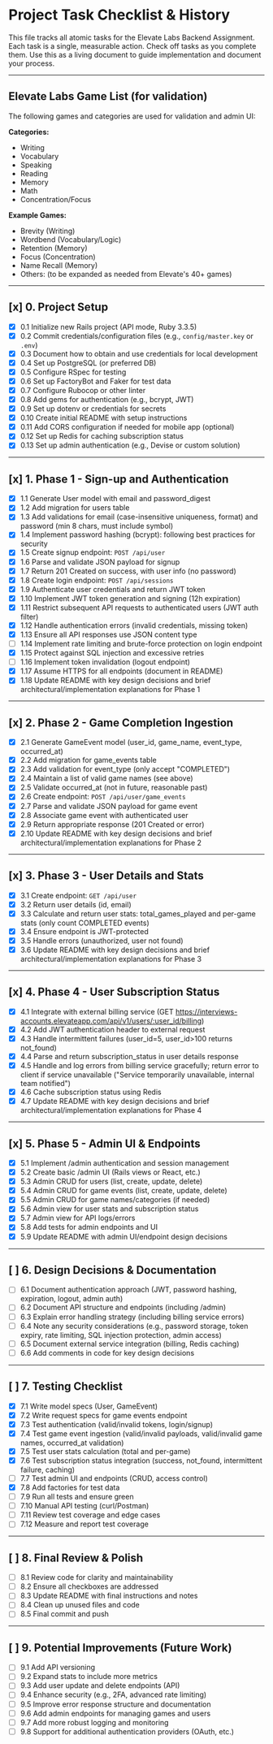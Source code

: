 # Project Task Checklist & History

This file tracks all atomic tasks for the Elevate Labs Backend Assignment. Each task is a single, measurable action. Check off tasks as you complete them. Use this as a living document to guide implementation and document your process.

---

## Elevate Labs Game List (for validation)

The following games and categories are used for validation and admin UI:

**Categories:**

- Writing
- Vocabulary
- Speaking
- Reading
- Memory
- Math
- Concentration/Focus

**Example Games:**

- Brevity (Writing)
- Wordbend (Vocabulary/Logic)
- Retention (Memory)
- Focus (Concentration)
- Name Recall (Memory)
- Others: (to be expanded as needed from Elevate's 40+ games)

---

## [x] 0. Project Setup

- [x] 0.1 Initialize new Rails project (API mode, Ruby 3.3.5)
- [x] 0.2 Commit credentials/configuration files (e.g., `config/master.key` or `.env`)
- [x] 0.3 Document how to obtain and use credentials for local development
- [x] 0.4 Set up PostgreSQL (or preferred DB)
- [x] 0.5 Configure RSpec for testing
- [x] 0.6 Set up FactoryBot and Faker for test data
- [x] 0.7 Configure Rubocop or other linter
- [x] 0.8 Add gems for authentication (e.g., bcrypt, JWT)
- [x] 0.9 Set up dotenv or credentials for secrets
- [x] 0.10 Create initial README with setup instructions
- [x] 0.11 Add CORS configuration if needed for mobile app (optional)
- [x] 0.12 Set up Redis for caching subscription status
- [x] 0.13 Set up admin authentication (e.g., Devise or custom solution)

---

## [x] 1. Phase 1 - Sign-up and Authentication

- [x] 1.1 Generate User model with email and password_digest
- [x] 1.2 Add migration for users table
- [x] 1.3 Add validations for email (case-insensitive uniqueness, format) and password (min 8 chars, must include symbol)
- [x] 1.4 Implement password hashing (bcrypt): following best practices for security
- [x] 1.5 Create signup endpoint: `POST /api/user`
- [x] 1.6 Parse and validate JSON payload for signup
- [x] 1.7 Return 201 Created on success, with user info (no password)
- [x] 1.8 Create login endpoint: `POST /api/sessions`
- [x] 1.9 Authenticate user credentials and return JWT token
- [x] 1.10 Implement JWT token generation and signing (12h expiration)
- [x] 1.11 Restrict subsequent API requests to authenticated users (JWT auth filter)
- [x] 1.12 Handle authentication errors (invalid credentials, missing token)
- [x] 1.13 Ensure all API responses use JSON content type
- [ ] 1.14 Implement rate limiting and brute-force protection on login endpoint
- [x] 1.15 Protect against SQL injection and excessive retries
- [ ] 1.16 Implement token invalidation (logout endpoint)
- [x] 1.17 Assume HTTPS for all endpoints (document in README)
- [x] 1.18 Update README with key design decisions and brief architectural/implementation explanations for Phase 1

---

## [x] 2. Phase 2 - Game Completion Ingestion

- [x] 2.1 Generate GameEvent model (user_id, game_name, event_type, occurred_at)
- [x] 2.2 Add migration for game_events table
- [x] 2.3 Add validation for event_type (only accept "COMPLETED")
- [x] 2.4 Maintain a list of valid game names (see above)
- [x] 2.5 Validate occurred_at (not in future, reasonable past)
- [x] 2.6 Create endpoint: `POST /api/user/game_events`
- [x] 2.7 Parse and validate JSON payload for game event
- [x] 2.8 Associate game event with authenticated user
- [x] 2.9 Return appropriate response (201 Created or error)
- [x] 2.10 Update README with key design decisions and brief architectural/implementation explanations for Phase 2

---

## [x] 3. Phase 3 - User Details and Stats

- [x] 3.1 Create endpoint: `GET /api/user`
- [x] 3.2 Return user details (id, email)
- [x] 3.3 Calculate and return user stats: total_games_played and per-game stats (only count COMPLETED events)
- [x] 3.4 Ensure endpoint is JWT-protected
- [x] 3.5 Handle errors (unauthorized, user not found)
- [x] 3.6 Update README with key design decisions and brief architectural/implementation explanations for Phase 3

---

## [x] 4. Phase 4 - User Subscription Status

- [x] 4.1 Integrate with external billing service (GET https://interviews-accounts.elevateapp.com/api/v1/users/:user_id/billing)
- [x] 4.2 Add JWT authentication header to external request
- [x] 4.3 Handle intermittent failures (user_id=5, user_id>100 returns not_found)
- [x] 4.4 Parse and return subscription_status in user details response
- [x] 4.5 Handle and log errors from billing service gracefully; return error to client if service unavailable ("Service temporarily unavailable, internal team notified")
- [x] 4.6 Cache subscription status using Redis
- [x] 4.7 Update README with key design decisions and brief architectural/implementation explanations for Phase 4

---

## [x] 5. Phase 5 - Admin UI & Endpoints

- [x] 5.1 Implement /admin authentication and session management
- [x] 5.2 Create basic /admin UI (Rails views or React, etc.)
- [x] 5.3 Admin CRUD for users (list, create, update, delete)
- [x] 5.4 Admin CRUD for game events (list, create, update, delete)
- [x] 5.5 Admin CRUD for game names/categories (if needed)
- [x] 5.6 Admin view for user stats and subscription status
- [x] 5.7 Admin view for API logs/errors
- [x] 5.8 Add tests for admin endpoints and UI
- [x] 5.9 Update README with admin UI/endpoint design decisions

---

## [ ] 6. Design Decisions & Documentation

- [ ] 6.1 Document authentication approach (JWT, password hashing, expiration, logout, admin auth)
- [ ] 6.2 Document API structure and endpoints (including /admin)
- [ ] 6.3 Explain error handling strategy (including billing service errors)
- [ ] 6.4 Note any security considerations (e.g., password storage, token expiry, rate limiting, SQL injection protection, admin access)
- [ ] 6.5 Document external service integration (billing, Redis caching)
- [ ] 6.6 Add comments in code for key design decisions

---

## [ ] 7. Testing Checklist

- [x] 7.1 Write model specs (User, GameEvent)
- [x] 7.2 Write request specs for game events endpoint
- [x] 7.3 Test authentication (valid/invalid tokens, login/signup)
- [x] 7.4 Test game event ingestion (valid/invalid payloads, valid/invalid game names, occurred_at validation)
- [x] 7.5 Test user stats calculation (total and per-game)
- [x] 7.6 Test subscription status integration (success, not_found, intermittent failure, caching)
- [ ] 7.7 Test admin UI and endpoints (CRUD, access control)
- [x] 7.8 Add factories for test data
- [ ] 7.9 Run all tests and ensure green
- [ ] 7.10 Manual API testing (curl/Postman)
- [ ] 7.11 Review test coverage and edge cases
- [ ] 7.12 Measure and report test coverage

---

## [ ] 8. Final Review & Polish

- [ ] 8.1 Review code for clarity and maintainability
- [ ] 8.2 Ensure all checkboxes are addressed
- [ ] 8.3 Update README with final instructions and notes
- [ ] 8.4 Clean up unused files and code
- [ ] 8.5 Final commit and push

---

## [ ] 9. Potential Improvements (Future Work)

- [ ] 9.1 Add API versioning
- [ ] 9.2 Expand stats to include more metrics
- [ ] 9.3 Add user update and delete endpoints (API)
- [ ] 9.4 Enhance security (e.g., 2FA, advanced rate limiting)
- [ ] 9.5 Improve error response structure and documentation
- [ ] 9.6 Add admin endpoints for managing games and users
- [ ] 9.7 Add more robust logging and monitoring
- [ ] 9.8 Support for additional authentication providers (OAuth, etc.)
